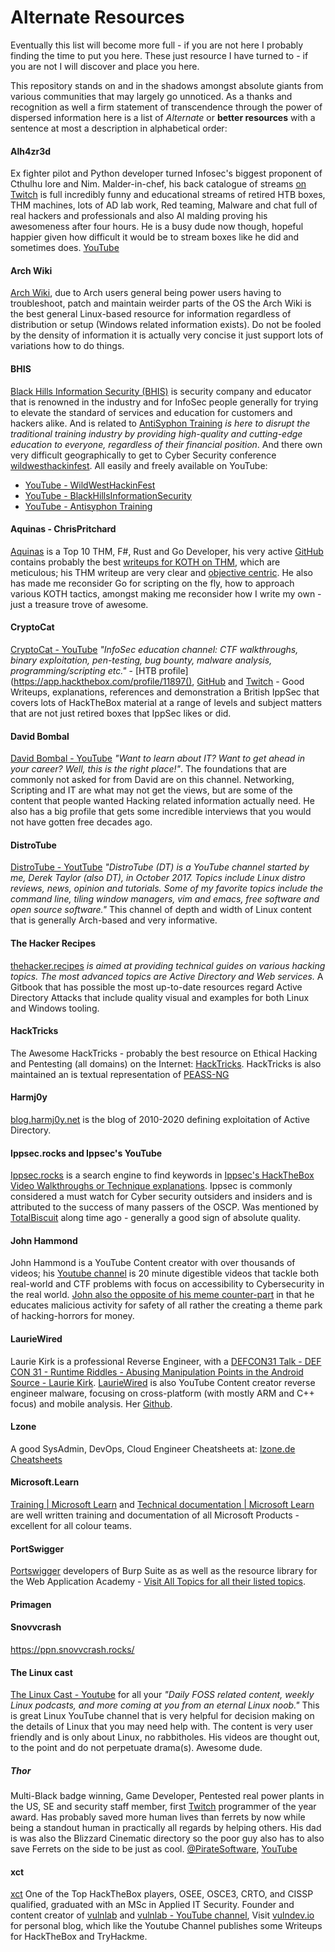 # Alternate Resources

Eventually this list will become more full - if you are not here I probably finding the time to put you here. These just resource I have turned to - if you are not I will discover and place you here.

This repository stands on and in the shadows amongst absolute giants from various communities that may largely go unnoticed. As a thanks and recognition as well a firm statement of transcendence through the power of dispersed information here is a list of *Alternate* or **better resources** with a sentence at most a description in alphabetical order:

#### Alh4zr3d 

Ex fighter pilot and Python developer turned Infosec's biggest proponent of Cthulhu lore and Nim. Malder-in-chef, his back catalogue of streams [on Twitch](https://www.twitch.tv/alh4zr3d/about) is full incredibly funny and educational streams of retired HTB boxes, THM machines, lots of AD lab work, Red teaming, Malware and chat full of real hackers and professionals and also Al malding proving his awesomeness after four hours. He is a busy dude now though, hopeful happier given how difficult it would be to stream boxes like he did and sometimes does. [YouTube](https://www.youtube.com/channel/UCz-Z-d2VPQXHGkch0-_KovA)

#### Arch Wiki

[Arch Wiki](https://archlinux.org/), due to Arch users general being power users having to troubleshoot, patch and maintain weirder parts of the OS the Arch Wiki is the best general Linux-based resource for information regardless of distribution or setup (Windows related information exists).  Do not be fooled by the density of information it is actually very concise it just support lots of variations how to do things.

#### BHIS

[Black Hills Information Security (BHIS)](https://www.blackhillsinfosec.com/) is security company and educator that is renowned in the industry and for InfoSec people generally for trying to elevate the standard of services and education for customers and hackers alike. And is related to [AntiSyphon Training](https://www.google.com/search?client=firefox-b-e&q=AntiSyphon)  *is here to disrupt the traditional training industry by providing high-quality and cutting-edge education to everyone, regardless of their financial position*. And there own very difficult geographically to get to Cyber Security conference [wildwesthackinfest](https://wildwesthackinfest.com/). All easily and freely available on YouTube:
- [YouTube - WildWestHackinFest](https://m.youtube.com/@WildWestHackinFest/channels?view=49&shelf_id=7) 
- [YouTube - BlackHillsInformationSecurity](https://www.youtube.com/c/BlackHillsInformationSecurity)
- [YouTube - Antisyphon Training](https://www.youtube.com/channel/UCkFKiCm7dD0gsB4jqIdCuRQ)

#### Aquinas - ChrisPritchard

[Aquinas](https://tryhackme.com/p/Aquinas) is a Top 10 THM, F\#, Rust and Go Developer, his very active [GitHub](https://github.com/ChrisPritchard) contains probably the best [writeups for KOTH on THM](https://github.com/ChrisPritchard/ctf-writeups/tree/master/tryhackme-koth), which are meticulous; his THM writeup are very clear and [objective centric](https://github.com/ChrisPritchard/ctf-writeups). He also has made me reconsider Go for scripting on the fly, how to approach various KOTH tactics, amongst making me reconsider how I write my own - just a treasure trove of awesome. 
#### CryptoCat

[CryptoCat - YouTube](https://www.youtube.com/@_CryptoCat) *"InfoSec education channel: CTF walkthroughs, binary exploitation, pen-testing, bug bounty, malware analysis, programming/scripting etc."* - [HTB profile](https://app.hackthebox.com/profile/11897(), [GitHub](https://github.com/Crypto-Cat) and [Twitch](https://www.twitch.tv/cryptocat23) - Good Writeups, explanations, references and demonstration a British IppSec that covers lots of HackTheBox material at a range of levels and subject matters that are not just retired boxes that IppSec likes or did. 

#### David Bombal

[David Bombal - YouTube](https://www.youtube.com/@davidbombal) *"Want to learn about IT? Want to get ahead in your career?  Well, this is the right place!"*. The foundations that are commonly not asked for from David are on this channel. Networking, Scripting and IT are what may not get the views, but are some of the content that people wanted Hacking related information actually need. He also has a big profile that gets some incredible interviews that you would not have gotten free decades ago. 
#### DistroTube

[DistroTube - YoutTube](https://www.youtube.com/@DistroTube) *"DistroTube (DT) is a YouTube channel started by me, Derek Taylor (also DT), in October 2017. Topics include Linux distro reviews, news, opinion and tutorials. Some of my favorite topics include the command line, tiling window managers, vim and emacs, free software and open source software."* This channel of depth and width of Linux content that is generally Arch-based and very informative.
#### The Hacker Recipes

[thehacker.recipes](https://www.thehacker.recipes/) *is aimed at providing technical guides on various hacking topics. The most advanced topics are Active Directory and Web services.* A Gitbook that has possible the most up-to-date resources regard Active Directory Attacks that include quality visual and examples for both Linux and Windows tooling.  
#### HackTricks

The Awesome HackTricks - probably the best resource on Ethical Hacking and Pentesting (all domains) on the Internet: [HackTricks](https://book.hacktricks.xyz/welcome/readme). HackTricks is also maintained an is textual representation of [PEASS-NG](https://github.com/carlospolop/PEASS-ng)

#### Harmj0y

[blog.harmj0y.net](https://blog.harmj0y.net/) is the blog of 2010-2020 defining exploitation of Active Directory.


#### Ippsec.rocks and Ippsec's YouTube

[Ippsec.rocks](https://ippsec.rocks/) is a search engine to find keywords in [Ippsec's HackTheBox Video Walkthroughs or Technique explanations](https://www.youtube.com/@ippsec). Ippsec is commonly considered a must watch for Cyber security outsiders and insiders and is attributed to the success of many passers of the OSCP. Was mentioned by [TotalBiscuit](https://en.wikipedia.org/wiki/TotalBiscuit) along time ago - generally a good sign of absolute quality.

#### John Hammond

John Hammond is a YouTube Content creator with over thousands of videos; his [Youtube channel](https://www.youtube.com/channel/UCVeW9qkBjo3zosnqUbG7CFw) is 20 minute digestible videos that tackle both real-world and CTF problems with focus on accessibility to Cybersecurity in the real world. [John also the opposite of his meme counter-part](https://antagonists.fandom.com/wiki/Dr._John_Hammond) in that he educates malicious activity for safety of all rather the creating a theme park of hacking-horrors for money.

#### LaurieWired

 Laurie Kirk is a professional Reverse Engineer, with a [DEFCON31 Talk - DEF CON 31 - Runtime Riddles - Abusing Manipulation Points in the Android Source - Laurie Kirk](https://www.youtube.com/watch?v=Bq7Z3X4xwCE). [LaurieWired](https://www.youtube.com/@lauriewired) is also YouTube Content creator reverse engineer malware, focusing on cross-platform (with mostly ARM and C++ focus) and mobile analysis. Her [Github](https://github.com/LaurieWired). 
#### Lzone

A good SysAdmin, DevOps, Cloud Engineer Cheatsheets at: [lzone.de Cheatsheets](https://lzone.de/cheat-sheet.html)

#### Microsoft.Learn

[Training | Microsoft Learn](https://learn.microsoft.com/en-us/training/) and [Technical documentation | Microsoft Learn](https://learn.microsoft.com/en-us/docs/) are well written training and documentation of all Microsoft Products - excellent for all colour teams. 

#### PortSwigger

[Portswigger](https://portswigger.net/) developers of Burp Suite as as well as the resource library for the Web Application Academy - [Visit All Topics for all their listed topics](https://portswigger.net/web-security/all-topics). 

#### Primagen



#### Snovvcrash

https://ppn.snovvcrash.rocks/


#### The Linux cast

[The Linux Cast - Youtube](https://www.youtube.com/@TheLinuxCast) for all your *"Daily FOSS related content, weekly Linux podcasts, and more coming at you from an eternal Linux noob."* This is great Linux YouTube channel that is very helpful for decision making on the details of Linux that you may need help with. The content is very user friendly and is only about Linux, no rabbitholes. His videos are thought out, to the point and do not perpetuate drama(s). Awesome dude.

##### Thor

Multi-Black badge winning, Game Developer, Pentested real power plants in the US, SE and security staff member, first [Twitch](https://www.twitch.tv/piratesoftware) programmer of the year award. Has probably saved more human lives than ferrets by now while being a standout human in practically all regards by helping others. His dad is was also the Blizzard Cinematic directory so the poor guy also has to also save Ferrets on the side to be just as cool. [@PirateSoftware](https://x.com/PirateSoftware), [YouTube](https://www.youtube.com/@PirateSoftware)
#### xct 

[xct](https://github.com/xct) One of the Top HackTheBox players, OSEE, OSCE3, CRTO, and CISSP qualified, graduated with an MSc in Applied IT Security. Founder and content creator of [vulnlab](https://www.vulnlab.com/) and [vulnlab - YouTube channel](https://www.youtube.com/playlist?list=PLPBVZbjvnjVmAyAHZ2CRg-92zoH5z_386), Visit [vulndev.io](https://vulndev.io/) for personal blog, which like the Youtube Channel publishes some Writeups for HackTheBox and TryHackme.

